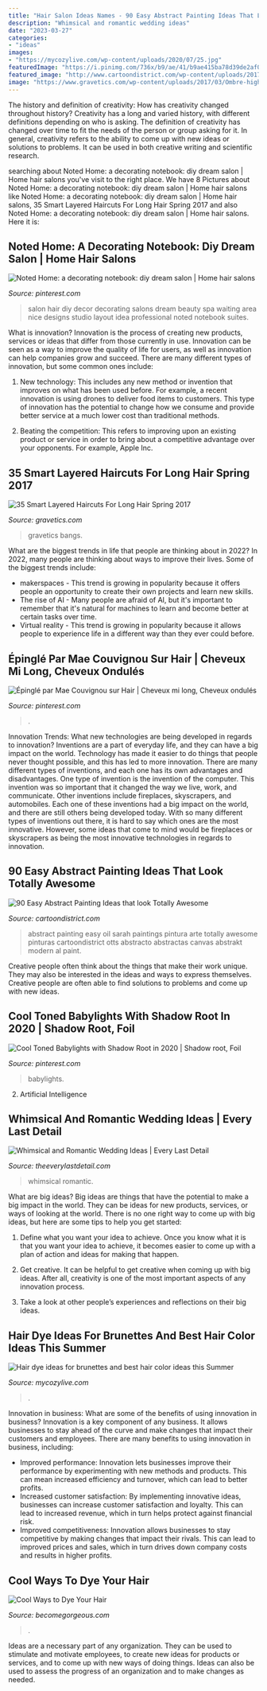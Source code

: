 ```yaml
---
title: "Hair Salon Ideas Names - 90 Easy Abstract Painting Ideas That Look Totally Awesome"
description: "Whimsical and romantic wedding ideas"
date: "2023-03-27"
categories:
- "ideas"
images:
- "https://mycozylive.com/wp-content/uploads/2020/07/25.jpg"
featuredImage: "https://i.pinimg.com/736x/b9/ae/41/b9ae415ba78d39de2af0f7489fa19b69--small-hair-salon-at-home-hair-salon.jpg"
featured_image: "http://www.cartoondistrict.com/wp-content/uploads/2017/05/Easy-Abstract-Painting-Ideas29.jpg"
image: "https://www.gravetics.com/wp-content/uploads/2017/03/Ombre-highlights-hairstyles-layeredhaircuts-haircut-haircolors-hair-hairtransformation-carmelhighlight-768x960.jpg"
---
```



The history and definition of creativity: How has creativity changed throughout history?
Creativity has a long and varied history, with different definitions depending on who is asking. The definition of creativity has changed over time to fit the needs of the person or group asking for it. In general, creativity refers to the ability to come up with new ideas or solutions to problems. It can be used in both creative writing and scientific research.

	

		
searching about Noted Home: a decorating notebook: diy dream salon | Home hair salons you've visit to the right place. We have 8 Pictures about Noted Home: a decorating notebook: diy dream salon | Home hair salons like Noted Home: a decorating notebook: diy dream salon | Home hair salons, 35 Smart Layered Haircuts For Long Hair Spring 2017 and also Noted Home: a decorating notebook: diy dream salon | Home hair salons. Here it is:
		
    
## Noted Home: A Decorating Notebook: Diy Dream Salon | Home Hair Salons

<img loading=lazy src="https://i.pinimg.com/736x/b9/ae/41/b9ae415ba78d39de2af0f7489fa19b69--small-hair-salon-at-home-hair-salon.jpg" onerror="this.onerror=null;this.src='https://tse3.mm.bing.net/th?id=OIP.XZ9t4ByEXIrTIrqrQObXvQHaLG&amp;pid=15.1';" alt="Noted Home: a decorating notebook: diy dream salon | Home hair salons">

_Source: pinterest.com_

>salon hair diy decor decorating salons dream beauty spa waiting area nice designs studio layout idea professional noted notebook suites. 

	

What is innovation?
Innovation is the process of creating new products, services or ideas that differ from those currently in use. Innovation can be seen as a way to improve the quality of life for users, as well as innovation can help companies grow and succeed. There are many different types of innovation, but some common ones include:
1. New technology: This includes any new method or invention that improves on what has been used before. For example, a recent innovation is using drones to deliver food items to customers. This type of innovation has the potential to change how we consume and provide better service at a much lower cost than traditional methods.

2. Beating the competition: This refers to improving upon an existing product or service in order to bring about a competitive advantage over your opponents. For example, Apple Inc.

    
## 35 Smart Layered Haircuts For Long Hair Spring 2017

<img loading=lazy src="https://www.gravetics.com/wp-content/uploads/2017/03/Ombre-highlights-hairstyles-layeredhaircuts-haircut-haircolors-hair-hairtransformation-carmelhighlight-768x960.jpg" onerror="this.onerror=null;this.src='https://tse3.mm.bing.net/th?id=OIP.GHq6pGp5DvylC4zt3vvp7wHaJQ&amp;pid=15.1';" alt="35 Smart Layered Haircuts For Long Hair Spring 2017">

_Source: gravetics.com_

>gravetics bangs. 

	

What are the biggest trends in life that people are thinking about in 2022?
In 2022, many people are thinking about ways to improve their lives. Some of the biggest trends include: 
- makerspaces - This trend is growing in popularity because it offers people an opportunity to create their own projects and learn new skills. 
- The rise of AI - Many people are afraid of AI, but it's important to remember that it's natural for machines to learn and become better at certain tasks over time. 
- Virtual reality - This trend is growing in popularity because it allows people to experience life in a different way than they ever could before.

    
## Épinglé Par Mae Couvignou Sur Hair | Cheveux Mi Long, Cheveux Ondulés

<img loading=lazy src="https://i.pinimg.com/736x/79/52/c2/7952c22a9adc0da174fb113402dfad67--winter-hairstyles-pretty-hairstyles.jpg" onerror="this.onerror=null;this.src='https://tse2.mm.bing.net/th?id=OIP.f0K8HQeqB19_vsfO_N5VPQHaJ4&amp;pid=15.1';" alt="Épinglé par Mae Couvignou sur Hair | Cheveux mi long, Cheveux ondulés">

_Source: pinterest.com_

>. 

	

Innovation Trends: What new technologies are being developed in regards to innovation?
Inventions are a part of everyday life, and they can have a big impact on the world. Technology has made it easier to do things that people never thought possible, and this has led to more innovation. There are many different types of inventions, and each one has its own advantages and disadvantages. One type of invention is the invention of the computer. This invention was so important that it changed the way we live, work, and communicate. Other inventions include fireplaces, skyscrapers, and automobiles. Each one of these inventions had a big impact on the world, and there are still others being developed today. With so many different types of inventions out there, it is hard to say which ones are the most innovative. However, some ideas that come to mind would be fireplaces or skyscrapers as being the most innovative technologies in regards to innovation.

    
## 90 Easy Abstract Painting Ideas That Look Totally Awesome

<img loading=lazy src="http://www.cartoondistrict.com/wp-content/uploads/2017/05/Easy-Abstract-Painting-Ideas29.jpg" onerror="this.onerror=null;this.src='https://tse1.mm.bing.net/th?id=OIP.a8XLnUW4Zg_64HGdJa4UbAHaKF&amp;pid=15.1';" alt="90 Easy Abstract Painting Ideas that look Totally Awesome">

_Source: cartoondistrict.com_

>abstract painting easy oil sarah paintings pintura arte totally awesome pinturas cartoondistrict otts abstracto abstractas canvas abstrakt modern al paint. 

	

Creative people often think about the things that make their work unique. They may also be interested in the ideas and ways to express themselves. Creative people are often able to find solutions to problems and come up with new ideas.

    
## Cool Toned Babylights With Shadow Root In 2020 | Shadow Root, Foil

<img loading=lazy src="https://i.pinimg.com/736x/8d/99/77/8d997764eecfc49cb8aa08e9175b36e8.jpg" onerror="this.onerror=null;this.src='https://tse4.mm.bing.net/th?id=OIP.Q7YfTlV6D_6rxwfiOkmhFgHaJ3&amp;pid=15.1';" alt="Cool Toned Babylights with Shadow Root in 2020 | Shadow root, Foil">

_Source: pinterest.com_

>babylights. 

	

2. Artificial Intelligence 

    
## Whimsical And Romantic Wedding Ideas | Every Last Detail

<img loading=lazy src="https://s3-us-east-2.amazonaws.com/eldmedia/wp-content/uploads/2015/07/Whimsical-and-Romantic-Wedding-Ideas_0015.jpg" onerror="this.onerror=null;this.src='https://tse1.mm.bing.net/th?id=OIP.NKylvBCNEXWNOxcljDtuEwHaLH&amp;pid=15.1';" alt="Whimsical and Romantic Wedding Ideas | Every Last Detail">

_Source: theeverylastdetail.com_

>whimsical romantic. 

	

What are big ideas?
Big ideas are things that have the potential to make a big impact in the world. They can be ideas for new products, services, or ways of looking at the world. There is no one right way to come up with big ideas, but here are some tips to help you get started:
1. Define what you want your idea to achieve. Once you know what it is that you want your idea to achieve, it becomes easier to come up with a plan of action and ideas for making that happen.

2. Get creative. It can be helpful to get creative when coming up with big ideas. After all, creativity is one of the most important aspects of any innovation process.

3. Take a look at other people’s experiences and reflections on their big ideas.

    
## Hair Dye Ideas For Brunettes And Best Hair Color Ideas This Summer

<img loading=lazy src="https://mycozylive.com/wp-content/uploads/2020/07/25.jpg" onerror="this.onerror=null;this.src='https://tse4.mm.bing.net/th?id=OIP.wVTNrEWEekq_ioQAPusqnAHaJ5&amp;pid=15.1';" alt="Hair dye ideas for brunettes and best hair color ideas this Summer">

_Source: mycozylive.com_

>. 

	

Innovation in business: What are some of the benefits of using innovation in business?
Innovation is a key component of any business. It allows businesses to stay ahead of the curve and make changes that impact their customers and employees. There are many benefits to using innovation in business, including: 
- Improved performance: Innovation lets businesses improve their performance by experimenting with new methods and products. This can mean increased efficiency and turnover, which can lead to better profits. 
- Increased customer satisfaction: By implementing innovative ideas, businesses can increase customer satisfaction and loyalty. This can lead to increased revenue, which in turn helps protect against financial risk. 
- Improved competitiveness: Innovation allows businesses to stay competitive by making changes that impact their rivals. This can lead to improved prices and sales, which in turn drives down company costs and results in higher profits.

    
## Cool Ways To Dye Your Hair

<img loading=lazy src="https://static.becomegorgeous.com/img/arts/2013/Mar/19/10081/coolwaystodyehairrocohairartisticteam.jpg" onerror="this.onerror=null;this.src='https://tse1.mm.bing.net/th?id=OIP.j02RrG4uuBwo5Z81uOiUMAHaLG&amp;pid=15.1';" alt="Cool Ways to Dye Your Hair">

_Source: becomegorgeous.com_

>. 

	

Ideas are a necessary part of any organization. They can be used to stimulate and motivate employees, to create new ideas for products or services, and to come up with new ways of doing things. Ideas can also be used to assess the progress of an organization and to make changes as needed.

